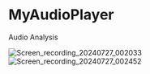 # MyAudioPlayer
 Audio Analysis
 </br>

![Screen_recording_20240727_002033](https://github.com/user-attachments/assets/aa320394-798e-435b-a110-3bdea9910bae)
![Screen_recording_20240727_002452](https://github.com/user-attachments/assets/04c85f54-67dd-4cbe-b12a-ab91de29fe19)
